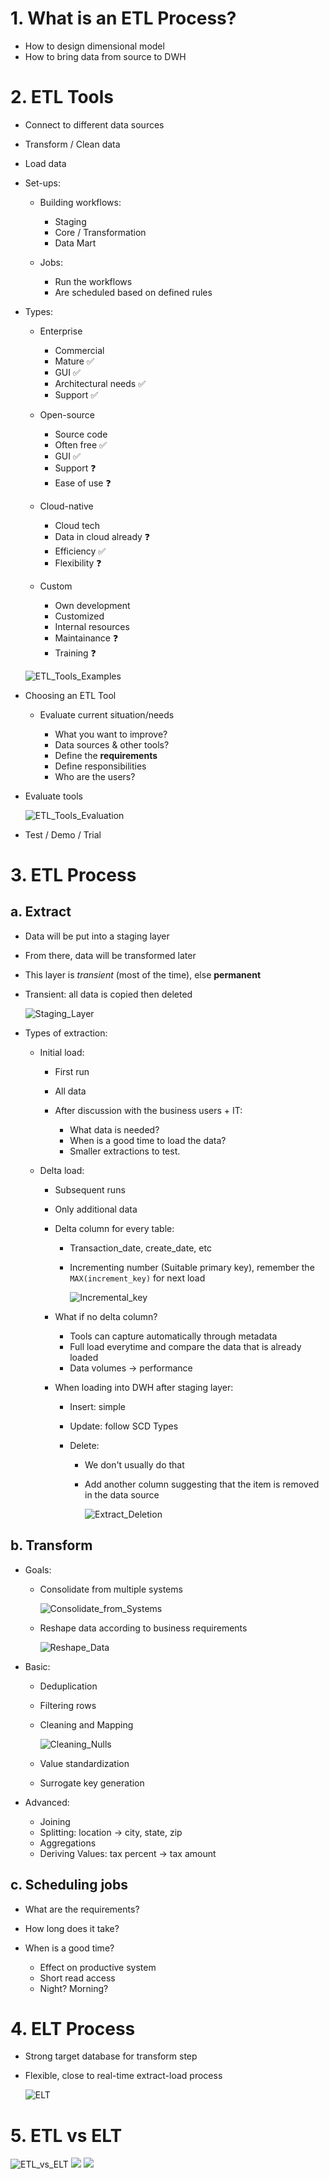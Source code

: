 # 1. What is an ETL Process?

- How to design dimensional model
- How to bring data from source to DWH

# 2. ETL Tools

- Connect to different data sources
- Transform / Clean data
- Load data
- Set-ups:

    - Building workflows:

        - Staging
        - Core / Transformation
        - Data Mart

    - Jobs:

        - Run the workflows
        - Are scheduled based on defined rules

- Types:

    - Enterprise

        - Commercial
        - Mature ✅
        - GUI ✅
        - Architectural needs ✅
        - Support ✅
    - Open-source

        - Source code
        - Often free ✅
        - GUI ✅
        - Support ❓
        - Ease of use ❓
    - Cloud-native

        - Cloud tech
        - Data in cloud already ❓
        - Efficiency ✅
        - Flexibility ❓
    - Custom

        - Own development
        - Customized
        - Internal resources
        - Maintainance ❓
        - Training ❓

    ![ETL_Tools_Examples](../images/ETL_Tools_Examples.png)

- Choosing an ETL Tool
    
    - Evaluate current situation/needs
        
        - What you want to improve?
        - Data sources & other tools?
        - Define the **requirements**
        - Define responsibilities
        - Who are the users?
- Evaluate tools

    ![ETL_Tools_Evaluation](../images/ETL_Tools_Evaluation.png)

- Test / Demo / Trial

# 3. ETL Process
## a. Extract
- Data will be put into a staging layer
- From there, data will be transformed later
- This layer is *transient* (most of the time), else **permanent**
- Transient: all data is copied then deleted

    ![Staging_Layer](../images/Staging_Layer.png)

- Types of extraction:

    - Initial load:

        - First run
        - All data
        - After discussion with the business users + IT:

            - What data is needed?
            - When is a good time to load the data?
            - Smaller extractions to test.

    - Delta load:

        - Subsequent runs
        - Only additional data
        - Delta column for every table:

            - Transaction_date, create_date, etc
            - Incrementing number (Suitable primary key), remember the `MAX(increment_key)` for next load

                ![Incremental_key](../images/Incremental_Key.png)

        - What if no delta column?

            - Tools can capture automatically through metadata
            - Full load everytime and compare the data that is already loaded
            - Data volumes &rarr; performance

        - When loading into DWH after staging layer:

            - Insert: simple
            - Update: follow SCD Types
            - Delete:

                - We don't usually do that
                - Add another column suggesting that the item is removed in the data source

                    ![Extract_Deletion](../images/Extract_Deletion.png)

## b. Transform
- Goals:

    - Consolidate from multiple systems

        ![Consolidate_from_Systems](../images/Consolidate_from_Systems.png)

    - Reshape data according to business requirements

        ![Reshape_Data](../images/Reshape_Data.png)

- Basic:

    - Deduplication
    - Filtering rows
    - Cleaning and Mapping

        ![Cleaning_Nulls](../images/Cleaning_Nulls.png)

    - Value standardization
    - Surrogate key generation

- Advanced:

    - Joining
    - Splitting: location &rarr; city, state, zip
    - Aggregations
    - Deriving Values: tax percent &rarr; tax amount

## c. Scheduling jobs
- What are the requirements?
- How long does it take?
- When is a good time?

    - Effect on productive system
    - Short read access
    - Night? Morning?

# 4. ELT Process

- Strong target database for transform step
- Flexible, close to real-time extract-load process

    ![ELT](../images/ELT.png)

# 5. ETL vs ELT

![ETL_vs_ELT](../images/ETL_vs_ELT.png)
![](../images/ETL_vs_ELT_2.png)
![](../images/ETL_vs_ELT_2.png)
